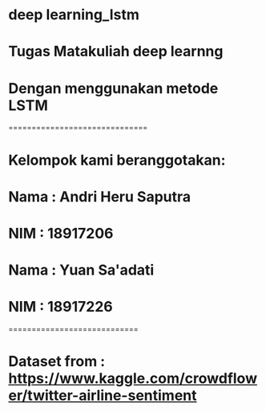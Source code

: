 # deep learning_lstm
# Tugas Matakuliah deep learnng
# Dengan menggunakan metode LSTM
==============================
# Kelompok kami beranggotakan:
# Nama : Andri Heru Saputra
# NIM  : 18917206
# Nama : Yuan Sa'adati
# NIM  : 18917226 
============================

# Dataset from : https://www.kaggle.com/crowdflower/twitter-airline-sentiment
